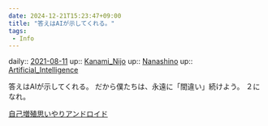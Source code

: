 ```yaml
---
date: 2024-12-21T15:23:47+09:00
title: "答えはAIが示してくれる。"
tags:
 - Info
---
```


daily:: [2021-08-11](Daily_Note/2021-08-11.md)
up:: [Kanami_Nijo](../Bar/Novel/Nacaria/Kanami_Nijo.md)
up:: [Nanashino](../Bar/Novel/Nacaria/Nanashino.md)
up:: [Artificial_Intelligence](../Bar/Novel/Topics/Artificial_Intelligence.md)

答えはAIが示してくれる。
だから僕たちは、永遠に「間違い」続けよう。
２になれ。

[自己増殖思いやりアンドロイド](自己増殖思いやりアンドロイド.md)